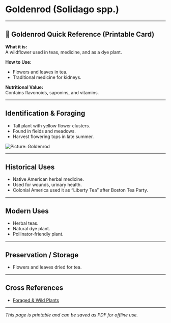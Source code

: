 # Goldenrod (Solidago spp.)

---

## 📜 Goldenrod Quick Reference (Printable Card)

**What it is:**  
A wildflower used in teas, medicine, and as a dye plant.  

**How to Use:**  
- Flowers and leaves in tea.  
- Traditional medicine for kidneys.  

**Nutritional Value:**  
Contains flavonoids, saponins, and vitamins.  

---

## Identification & Foraging  

- Tall plant with yellow flower clusters.  
- Found in fields and meadows.  
- Harvest flowering tops in late summer.  

![Picture: Goldenrod](placeholder-goldenrod.jpg)

---

## Historical Uses  

- Native American herbal medicine.  
- Used for wounds, urinary health.  
- Colonial America used it as “Liberty Tea” after Boston Tea Party.  

---

## Modern Uses  

- Herbal teas.  
- Natural dye plant.  
- Pollinator-friendly plant.  

---

## Preservation / Storage  

- Flowers and leaves dried for tea.  

---

## Cross References  

- [Foraged & Wild Plants](plants-index.md)  

---

*This page is printable and can be saved as PDF for offline use.*
